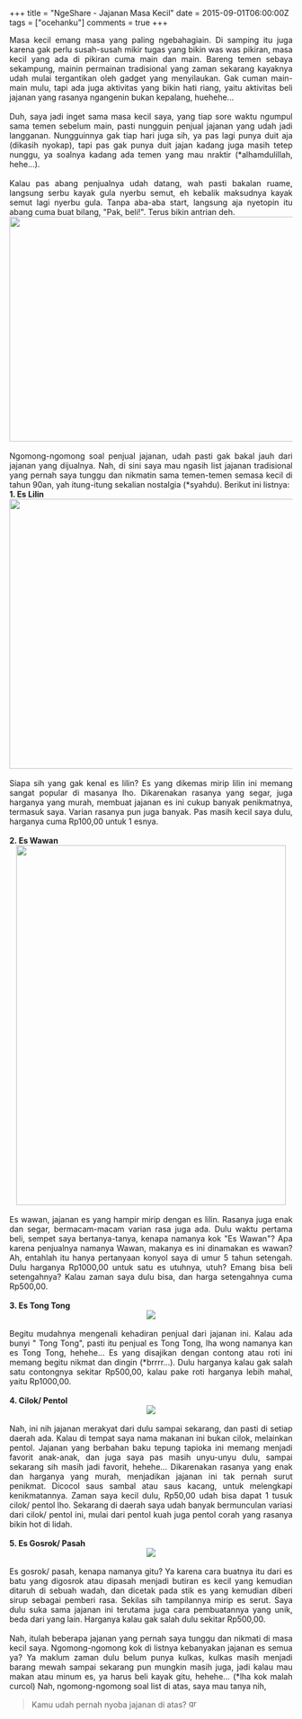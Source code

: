 +++
title = "NgeShare - Jajanan Masa Kecil"
date = 2015-09-01T06:00:00Z
tags = ["ocehanku"]
comments = true
+++

<div style="text-align: justify;">Masa kecil emang masa yang paling ngebahagiain. Di samping itu juga karena gak perlu susah-susah mikir tugas yang bikin was was pikiran, masa kecil yang ada di pikiran cuma main dan main.  Bareng temen sebaya sekampung, mainin permainan tradisional yang zaman sekarang kayaknya udah mulai tergantikan oleh gadget yang menyilaukan. Gak cuman  main-main mulu, tapi ada juga aktivitas yang bikin hati riang, yaitu aktivitas beli jajanan yang rasanya ngangenin bukan kepalang, huehehe...<br /><br />
Duh, saya jadi inget sama masa kecil saya, yang tiap sore waktu ngumpul sama temen  sebelum main, pasti nungguin penjual jajanan yang udah jadi langganan.  Nungguinnya gak tiap hari juga sih, ya pas lagi punya duit aja (dikasih nyokap), tapi  pas gak punya duit jajan kadang juga masih tetep nunggu, ya soalnya kadang ada temen yang mau nraktir (*alhamdulillah, hehe...).<br /><br />Kalau pas abang penjualnya udah datang, wah pasti bakalan ruame, langsung serbu kayak gula nyerbu semut, eh kebalik maksudnya kayak semut lagi nyerbu gula. Tanpa aba-aba start, langsung aja nyetopin itu abang cuma buat bilang, "Pak, beli!". Terus bikin antrian deh.<br />
<center><img border="0" height="400" src="https://1.bp.blogspot.com/-YMn4qwGepDo/Vdpl12SwX8I/AAAAAAAAHKI/-uPbG0PR8Bc/s640/serbu.png" width="640" /></center><br />
Ngomong-ngomong soal penjual  jajanan, udah pasti gak bakal jauh dari jajanan yang dijualnya. Nah, di sini  saya mau ngasih list jajanan tradisional yang pernah saya tunggu dan nikmatin sama  temen-temen semasa kecil di tahun 90an, yah itung-itung sekalian  nostalgia (*syahdu). Berikut ini listnya:<br />
<b>1. Es Lilin</b><br />
<center><img border="0" height="480" src="https://4.bp.blogspot.com/-yF5oRFmUo-U/VdEtHV4JUAI/AAAAAAAAG6A/pzt0WvYXozc/s640/img00973-20121021-2132.jpg" width="640" /></center><br />
Siapa sih yang gak  kenal es lilin? Es yang dikemas mirip lilin ini memang sangat popular di masanya lho. Dikarenakan rasanya yang segar, juga harganya yang murah, membuat jajanan es ini cukup  banyak penikmatnya, termasuk saya. Varian rasanya pun juga banyak. Pas masih  kecil saya dulu, harganya cuma Rp100,00 untuk 1 esnya.<br /><br />
<b>2. Es Wawan</b><br />
<center><img border="0" height="640" src="https://4.bp.blogspot.com/-p3OAXgJuNwc/VdEtO-czjRI/AAAAAAAAG6I/WnY3sVUDwWw/s640/macem-es-wawan.jpg" width="480" /></center><br />
Es wawan, jajanan  es yang hampir mirip dengan es lilin. Rasanya juga enak dan segar,  bermacam-macam varian rasa juga ada. Dulu waktu pertama beli, sempet saya bertanya-tanya, kenapa namanya kok "Es Wawan"? Apa karena penjualnya  namanya Wawan, makanya es ini dinamakan es wawan? Ah, entahlah itu hanya pertanyaan konyol saya di umur 5 tahun setengah. Dulu  harganya Rp1000,00 untuk satu es utuhnya, utuh? Emang bisa beli setengahnya? Kalau zaman saya dulu bisa, dan harga setengahnya cuma Rp500,00.<br /><br />
<b>3. Es Tong Tong</b><br />
<center><img border="0" src="https://3.bp.blogspot.com/-l-jfCd3cIW4/VdEuj5hK57I/AAAAAAAAG60/VhcNdnZGEvA/s1600/refurl.png" /></center><br />
Begitu mudahnya mengenali kehadiran penjual dari jajanan ini. Kalau ada bunyi " Tong Tong", pasti itu penjual es Tong Tong, lha wong namanya kan es Tong Tong, hehehe... Es yang disajikan dengan contong atau roti ini  memang begitu nikmat dan dingin (*brrrr...). Dulu harganya kalau gak salah satu  contongnya sekitar Rp500,00, kalau pake roti harganya lebih mahal, yaitu Rp1000,00.<br /><br />
<b>4. Cilok/ Pentol</b><br />
<center><img border="0" src="https://4.bp.blogspot.com/-8VGsSLnQTWQ/VdEtXOWf_0I/AAAAAAAAG6U/xijau4rl96I/s1600/cilok-vemale.jpg" /></center><br />
Nah, ini nih jajanan merakyat dari dulu sampai sekarang, dan pasti di setiap daerah ada. Kalau di  tempat saya nama makanan ini bukan cilok, melainkan pentol. Jajanan yang berbahan  baku tepung tapioka ini memang menjadi favorit anak-anak, dan juga saya  pas masih unyu-unyu dulu, sampai sekarang sih masih jadi favorit,  hehehe... Dikarenakan rasanya yang enak dan harganya yang murah,  menjadikan jajanan ini tak pernah surut penikmat. Dicocol saus sambal  atau saus kacang, untuk melengkapi kenikmatannya. Zaman saya kecil dulu,  Rp50,00 udah bisa dapat 1 tusuk cilok/ pentol lho. Sekarang di daerah  saya udah banyak bermunculan variasi dari cilok/ pentol ini, mulai dari  pentol kuah juga pentol corah yang rasanya bikin hot di lidah.<br /><br />
<b>5. Es Gosrok/ Pasah</b><br />
<center><img border="0" src="https://4.bp.blogspot.com/-s00v3b_cLpE/VdEusmVGVcI/AAAAAAAAG68/MF8QlQHysBk/s1600/657xauto-jajanan-jadul-es-gosrok-cara-makanya-pelan-pelan-takut-pecah-es-gosrok-150617l.jpg" /></center><br />
Es gosrok/ pasah, kenapa namanya gitu? Ya karena cara buatnya itu dari  es batu yang digosrok atau dipasah menjadi butiran es kecil yang  kemudian ditaruh di sebuah wadah, dan dicetak pada stik es yang kemudian  diberi sirup sebagai pemberi rasa. Sekilas sih tampilannya mirip es  serut. Saya dulu suka sama jajanan ini terutama juga cara pembuatannya yang unik, beda dari yang  lain. Harganya kalau gak salah dulu sekitar Rp500,00.<br /><br />
Nah, itulah  beberapa jajanan yang pernah saya tunggu dan nikmati di masa kecil saya. Ngomong-ngomong kok di listnya kebanyakan jajanan es semua ya? Ya maklum zaman dulu belum punya  kulkas, kulkas masih menjadi barang mewah sampai sekarang pun mungkin masih juga, jadi kalau mau makan atau minum es, ya harus beli kayak gitu, hehehe... (*lha kok malah curcol) Nah, ngomong-ngomong soal list di atas, saya mau tanya nih,<br />
<blockquote class="tr_bq">Kamu udah pernah nyoba jajanan di atas? <img alt="grin emotikon" class="img" height="16" src="https://static.xx.fbcdn.net/rsrc.php/v2/yH/r/SOe5wIZyutW.png" width="16" /></blockquote></div>
